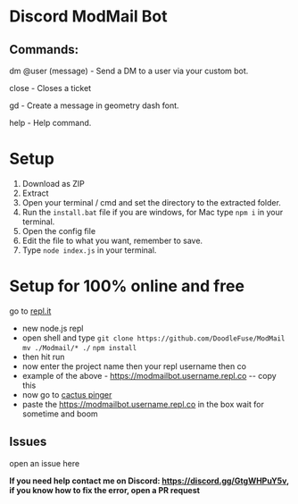 # Discord ModMail Bot

## Commands:

dm @user (message) - Send a DM to a user via your custom bot.

close - Closes a ticket

gd - Create a message in geometry dash font. 

help - Help command. 




# Setup

1) Download as ZIP
2) Extract
3) Open your terminal / cmd and set the directory to the extracted folder.
4) Run the `install.bat` file if you are windows, for Mac type `npm i` in your terminal.
5) Open the config file
6) Edit the file to what you want, remember to save.
7) Type `node index.js` in your terminal. 

# Setup for 100% online and free
go to [repl.it](https://repl.it/~)
- new node.js repl
- open shell and type ```git clone https://github.com/DoodleFuse/ModMail```
```mv ./Modmail/* ./```
```npm install```
- then hit run
- now enter the project name then your repl username then co
- example of the above - https://modmailbot.username.repl.co  -- copy this 
- now go to [cactus pinger](https://cactus-pinger.codingcactus.repl.co)
- paste the https://modmailbot.username.repl.co in the box wait for sometime and boom

## Issues
open an issue here 

**If you need help contact me on Discord: https://discord.gg/GtgWHPuY5v, if you know how to fix the error, open a PR request**
